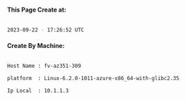 
   
#### This Page Create at:

```bash

2023-09-22 - 17:26:52 UTC

```

#### Create By Machine:

```bash

Host Name : fv-az351-309

platform  : Linux-6.2.0-1011-azure-x86_64-with-glibc2.35

Ip Local  : 10.1.1.3

```

